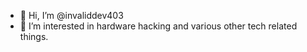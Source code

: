 - 👋 Hi, I’m @invaliddev403
- 👀 I’m interested in hardware hacking and various other tech related things.
